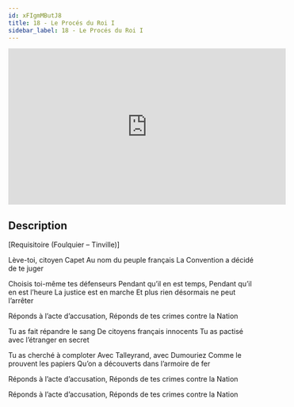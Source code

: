 ```yaml
---
id: xFIgmMButJ8
title: 18 - Le Procés du Roi I
sidebar_label: 18 - Le Procés du Roi I
---
```


<iframe
  width="560"
  height="315"
  src="https://www.youtube.com/embed/xFIgmMButJ8"
  title="YouTube video player"
  frameborder="0"
  allow="accelerometer; autoplay; clipboard-write; encrypted-media; gyroscope; picture-in-picture; web-share"
  referrerpolicy="strict-origin-when-cross-origin"
  allowfullscreen
></iframe>

## Description

[Requisitoire (Foulquier – Tinville)]

Lève-toi, citoyen Capet
Au nom du peuple français
La Convention a décidé de te juger

Choisis toi-même tes défenseurs
Pendant qu’il en est temps,
Pendant qu’il en est l’heure
La justice est en marche
Et plus rien désormais ne peut l’arrêter

Réponds à l’acte d’accusation,
Réponds de tes crimes contre la Nation

Tu as fait répandre le sang
De citoyens français innocents
Tu as pactisé avec l’étranger en secret

Tu as cherché à comploter
Avec Talleyrand, avec Dumouriez
Comme le prouvent les papiers
Qu’on a découverts dans l’armoire de fer

Réponds à l’acte d’accusation,
Réponds de tes crimes contre la Nation

Réponds à l’acte d’accusation,
Réponds de tes crimes contre la Nation
